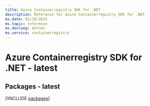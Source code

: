 ```yaml
---
title: Azure Containerregistry SDK for .NET
description: Reference for Azure Containerregistry SDK for .NET
ms.date: 01/10/2025
ms.topic: reference
ms.devlang: dotnet
ms.service: containerregistry
---
```

# Azure Containerregistry SDK for .NET - latest
## Packages - latest
[!INCLUDE [packages](containerregistry-index.md)]